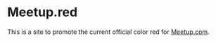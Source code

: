 # Meetup.red

This is a site to promote the current official color red for [Meetup.com](http://www.meetup.com/).
